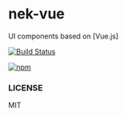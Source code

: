 # nek-vue
UI components based on [Vue.js]

[![Build Status][travis-image]][travis-url]

[![npm][npm-image]][npm-url]


### LICENSE
MIT

 [npm-url]: https://www.npmjs.com/package/nek-vue
 [npm-image]: https://img.shields.io/npm/v/npm.svg

 [travis-url]: https://travis-ci.org/yeomanyang/nek-vue
 [travis-image]: https://travis-ci.org/yeomanyang/nek-vue.svg?branch=develop
